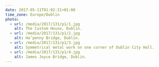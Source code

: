 ```yaml
---
date: 2017-05-11T01:02:21+01:00
time_zone: Europe/Dublin
photo:
  - url: /media/2017/131/p1/1.jpg
    alt: The Custom House, Dublin.
  - url: /media/2017/131/p1/2.jpg
    alt: Ha’penny Bridge, Dublin.
  - url: /media/2017/131/p1/3.jpg
    alt: Symmetrical metal work on one corner of Dublin City Hall.
  - url: /media/2017/131/p1/4.jpg
    alt: James Joyce Bridge, Dublin.
---
```

